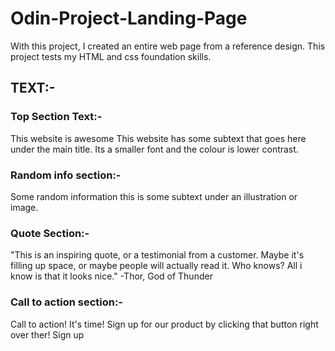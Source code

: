 # Odin-Project-Landing-Page
With this project, I created an entire web page from a reference design. This project tests my HTML and css foundation skills.


## TEXT:-

### Top Section Text:-
This website is awesome
This website has some subtext that goes here under the main title. Its a smaller font and the colour is lower contrast.

### Random info section:-
Some random information
this is some subtext under an illustration or image.

### Quote Section:-
"This is an inspiring quote, or a testimonial from a customer. Maybe it's filling up space, or maybe people will actually read it. Who knows? All i know is that it looks nice."
-Thor, God of Thunder

### Call to action section:-
Call to action! It's time!
Sign up for our product by clicking that button right over ther!
Sign up
